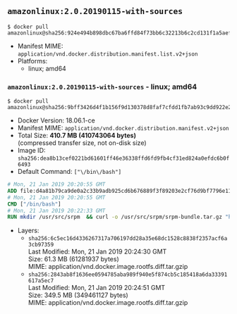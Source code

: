 ## `amazonlinux:2.0.20190115-with-sources`

```console
$ docker pull amazonlinux@sha256:924e494b898dbc67ba6ffd84f73bb6c32213b6c2cd131f1a5aef22559776cd96
```

-	Manifest MIME: `application/vnd.docker.distribution.manifest.list.v2+json`
-	Platforms:
	-	linux; amd64

### `amazonlinux:2.0.20190115-with-sources` - linux; amd64

```console
$ docker pull amazonlinux@sha256:9bff3426d4f1b156f9d130378d8faf7cfdd1fb7ab93c9dd922e292a9a158ded3
```

-	Docker Version: 18.06.1-ce
-	Manifest MIME: `application/vnd.docker.distribution.manifest.v2+json`
-	Total Size: **410.7 MB (410743064 bytes)**  
	(compressed transfer size, not on-disk size)
-	Image ID: `sha256:dea8b13cef0221bd61601ff46e36338ffd6fd9fb4cf31ed824a0efdc6b0f6493`
-	Default Command: `["\/bin\/bash"]`

```dockerfile
# Mon, 21 Jan 2019 20:20:55 GMT
ADD file:d4a81b79ca9de0a2c33b9adb925cd6b676889f3f89203e2cf76d9bf7796e11e0 in / 
# Mon, 21 Jan 2019 20:20:55 GMT
CMD ["/bin/bash"]
# Mon, 21 Jan 2019 20:22:33 GMT
RUN mkdir /usr/src/srpm  && curl -o /usr/src/srpm/srpm-bundle.tar.gz "https://amazon-linux-docker-sources.s3-accelerate.amazonaws.com/srpm-bundle-1ebf88f40e981f5f4912729108bed51e41acc1677187a0a5534ea27b7a2e049f.tar.gz"  && echo "1ebf88f40e981f5f4912729108bed51e41acc1677187a0a5534ea27b7a2e049f  /usr/src/srpm/srpm-bundle.tar.gz" | sha256sum -c -
```

-	Layers:
	-	`sha256:6c5ec16d4336267317a706197dd28a35e68dc1528c8838f2357acf6a3cb97359`  
		Last Modified: Mon, 21 Jan 2019 20:24:30 GMT  
		Size: 61.3 MB (61281937 bytes)  
		MIME: application/vnd.docker.image.rootfs.diff.tar.gzip
	-	`sha256:2843ab8f1636ee0594785aba989f940e5f874cb5c185418a6da33391617a5ec7`  
		Last Modified: Mon, 21 Jan 2019 20:24:51 GMT  
		Size: 349.5 MB (349461127 bytes)  
		MIME: application/vnd.docker.image.rootfs.diff.tar.gzip
